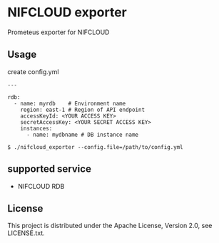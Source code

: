 # NIFCLOUD exporter

Prometeus exporter for NIFCLOUD

## Usage

create config.yml
```
---

rdb:
  - name: myrdb    # Environment name
    region: east-1 # Region of API endpoint 
    accessKeyId: <YOUR ACCESS KEY>
    secretAccessKey: <YOUR SECRET ACCESS KEY>
    instances:
      - name: mydbname # DB instance name
```

```
$ ./nifcloud_exporter --config.file=/path/to/config.yml
```

## supported service

- NIFCLOUD RDB

## License

This project is distributed under the Apache License, Version 2.0, see LICENSE.txt.